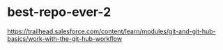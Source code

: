 # best-repo-ever-2
https://trailhead.salesforce.com/content/learn/modules/git-and-git-hub-basics/work-with-the-git-hub-workflow
